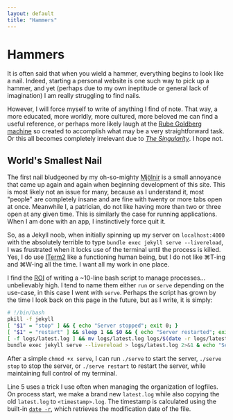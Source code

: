 ```yaml
---
layout: default
title: "Hammers"
---
```


# Hammers
It is often said that when you wield a hammer, everything begins to look like a nail. Indeed, starting a personal website is one such way to pick up a hammer, and yet (perhaps due to my own ineptitude or general lack of imagination) I am really struggling to find nails.

However, I will force myself to write of anything I find of note. That way, a more educated, more worldly, more cultured, more beloved me can find a useful reference, or perhaps more likely laugh at the [Rube Goldberg machine](https://en.wikipedia.org/wiki/Rube_Goldberg_machine) so created to accomplish what may be a very straightforward task. Or this all becomes completely irrelevant due to [*The Singularity*](https://en.wikipedia.org/wiki/Technological_singularity). I hope not.

## World's Smallest Nail

The first nail bludgeoned by my oh-so-mighty [Mjölnir](https://en.wikipedia.org/wiki/Mj%C3%B6lnir) is a small annoyance that came up again and again when beginning development of this site. This is most likely not an issue for many, because as I understand it, most "people" are completely insane and are fine with twenty or more tabs open at once. Meanwhile I, a patrician, do not like having more than two or three open at any given time. This is similarly the case for running applications. When I am done with an app, I instinctively force quit it. 

So, as a Jekyll noob, when initially spinning up my server on `localhost:4000` with the absolutely terrible to type `bundle exec jekyll serve --livereload`, I was frustrated when it locks use of the terminal until the process is killed. Yes, I do use [ITerm2](https://iterm2.com/) like a functioning human being, but I do not like ⌘T-ing and ⌘W-ing all the time. I want all my work in one place.

I find the [ROI](https://en.wikipedia.org/wiki/Return_on_investment) of writing a ~10-line bash script to manage processes... unbelievably high. I tend to name them either `run` or `serve` depending on the use-case, in this case I went with `serve`. Perhaps the script has grown by the time I look back on this page in the future, but as I write, it is simply:


```bash
# !/bin/bash
pkill -f jekyll
[ "$1" = "stop" ] && { echo "Server stopped"; exit 0; }
[ "$1" = "restart" ] && sleep 1 && $0 && { echo "Server restarted"; exit 0; }
[ -f logs/latest.log ] && mv logs/latest.log logs/$(date -r logs/latest.log +%Y%m%d_%H%M%S).log
bundle exec jekyll serve --livereload > logs/latest.log 2>&1 & echo "Server Started: http://localhost:4000"
```

After a simple `chmod +x serve`, I can run `./serve` to start the server, `./serve stop` to stop the server, or `./serve restart` to restart the server, while maintaining full control of my terminal. 

Line 5 uses a trick I use often when managing the organization of logfiles. On process start, we make a brand new `latest.log` while also copying the old `latest.log` to `<timestamp>.log`. The timestamp is calculated using the built-in [`date -r`](https://man7.org/linux/man-pages/man1/date.1.html), which retrieves the modification date of the file.
